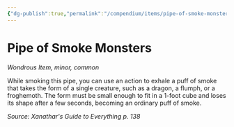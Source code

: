 ```yaml
---
{"dg-publish":true,"permalink":"/compendium/items/pipe-of-smoke-monsters-xge/","tags":["compendium/src/5e/xge","item/rarity/common","item/tier/minor","item/wondrous"]}
---
```


# Pipe of Smoke Monsters
*Wondrous Item, minor, common*  


While smoking this pipe, you can use an action to exhale a puff of smoke that takes the form of a single creature, such as a dragon, a flumph, or a froghemoth. The form must be small enough to fit in a 1-foot cube and loses its shape after a few seconds, becoming an ordinary puff of smoke.

*Source: Xanathar's Guide to Everything p. 138*